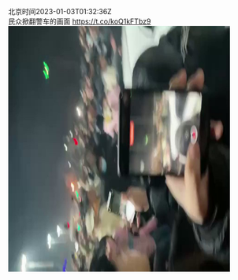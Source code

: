 北京时间2023-01-03T01:32:36Z<br>民众掀翻警车的画面 https://t.co/koQ1kFTbz9<br><img src='/temp/video/2023/y-Month-1/w-Day-03/whyyoutouzhele/1609965897736765440_0.jpg' width='450' height='500'><br><br>